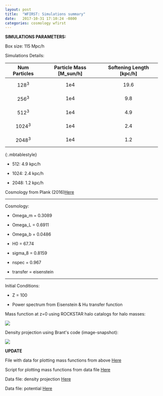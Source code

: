 ```yaml
---
layout: post
title:  "WFIRST: Simulations summary"
date:   2017-10-31 17:10:24 -0800
categories: cosmology wfirst
---
```


**SIMULATIONS PARAMETERS:**

Box size:  115 Mpc/h

Simulations Details:


|  Num Particles |  Particle Mass [M_sun/h]  |   Softening Length [kpc/h]  |
| :-----------: | :---------------------: | :-----------------------: |
|    $$128^3$$   |              1e4        |               19.6         |
|    $$256^3$$   |              1e4        |               9.8          |
|    $$512^3$$   |              1e4        |               4.9          |
|    $$1024^3$$  |              1e4        |               2.4          |
|    $$2048^3$$  |              1e4        |               1.2          |

{:.mbtablestyle}

  * 512:  4.9 kpc/h

  * 1024:  2.4 kpc/h

  * 2048:  1.2 kpc/h





Cosmology from Plank (2016)[Here](https://arxiv.org/abs/1502.01589)


---------------------------------------------------

Cosmology:

  * Omega_m   = 0.3089

  * Omega_L   = 0.6911

  * Omega_b   = 0.0486

  * H0        = 67.74

  * sigma_8   = 0.8159

  * nspec     = 0.967

  * transfer  = eisenstein

--------------------------------------------------

Initial Conditions:

  * Z = 100

  * Power spectrum from Eisenstein & Hu transfer function





Mass function at z=0 using ROCKSTAR halo catalogs for halo masses:


<img src="{{ site.url }}assets/images/massFunc_all_Warren.png">


Density projection using Brant's code (image-snapshot):


<img src="{{ site.url }}assets/images/density_512.png">


**UPDATE**

File with data for plotting mass functions from above [Here](https://github.com/bvillasen/blog/blob/master/assets/files/mass_funtion.dat)

Script for plotting mass functions from data file [Here](https://github.com/bvillasen/blog/blob/master/assets/files/plot_mass_function_1.py)


Data file: density projection [Here](https://github.com/bvillasen/blog/blob/master/assets/files/image.056.dat)

Data file: potential [Here](https://github.com/bvillasen/blog/blob/master/assets/files/image.pot.056.dat)
